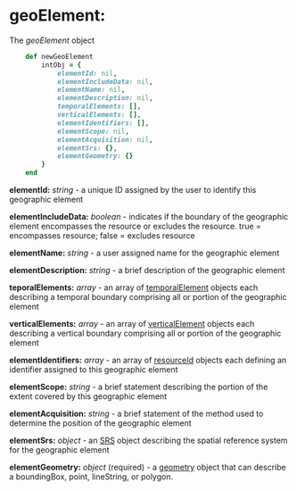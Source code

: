 # geoElement:

The *geoElement* object

````ruby
    def newGeoElement
        intObj = {
            elementId: nil,
            elementIncludeData: nil,
            elementName: nil,
            elementDescription: nil,
            temporalElements: [],
            verticalElements: [],
            elementIdentifiers: [],
            elementScope: nil,
            elementAcquisition: nil,
            elementSrs: {},
            elementGeometry: {}
        }
    end
````

__elementId:__ *string* - a unique ID assigned by the user to identify this geographic element

__elementIncludeData:__ *boolean* - indicates if the boundary of the geographic element encompasses the resource or excludes the resource.  true = encompasses resource; false = excludes resource

__elementName:__ *string* - a user assigned name for the geographic element

__elementDescription:__ *string* - a brief description of the geographic element

__teporalElements:__ *array* - an array of [temporalElement](../mdtranslator/temporalElement.md) objects each describing a temporal boundary comprising all or portion of the geographic element

__verticalElements:__ *array* - an array of [verticalElement](../mdtranslator/verticalElement.md) objects each describing a vertical boundary comprising all or portion of the geographic element

__elementIdentifiers:__ *array* - an array of [resourceId](../mdtranslator/resourceId.md) objects each defining an identifier assigned to this geographic element

__elementScope:__ *string* - a brief statement describing the portion of the extent covered by this geographic element

__elementAcquisition:__ *string* - a brief statement of the method used to determine the position of the geographic element

__elementSrs:__ *object* - an [SRS](../mdtranslator/SRS.md) object describing the spatial reference system for the geographic element

__elementGeometry:__ *object* (required) - a [geometry](../mdtranslator/geometry.md) object that can describe a boundingBox, point, lineString, or polygon.
